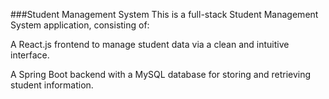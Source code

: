 ###Student Management System
This is a full-stack Student Management System application, consisting of:

A React.js frontend to manage student data via a clean and intuitive interface.

A Spring Boot backend with a MySQL database for storing and retrieving student information.
